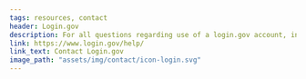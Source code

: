 ```yaml
---
tags: resources, contact
header: Login.gov
description: For all questions regarding use of a login.gov account, including updating your contact information or password, please contact the login.gov support desk.
link: https://www.login.gov/help/
link_text: Contact Login.gov
image_path: "assets/img/contact/icon-login.svg"
---
```

